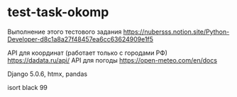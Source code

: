 # test-task-okomp

Выполнение этого тестового задания https://nubersss.notion.site/Python-Developer-d8c1a8a27f48457ea6cc63624909e1f5

API для координат (работает только с городами РФ) https://dadata.ru/api/
API для погоды https://open-meteo.com/en/docs

Django 5.0.6, htmx, pandas

isort
black 99